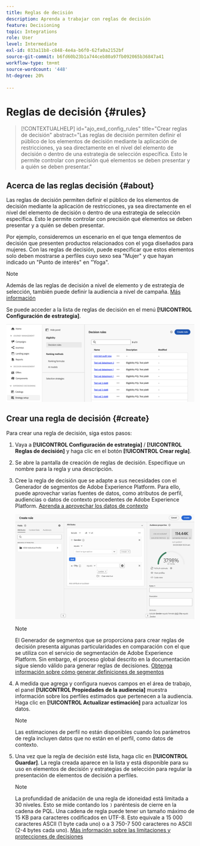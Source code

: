 ```yaml
---
title: Reglas de decisión
description: Aprenda a trabajar con reglas de decisión
feature: Decisioning
topic: Integrations
role: User
level: Intermediate
exl-id: 033a11b8-c848-4e4a-b6f0-62fa0a2152bf
source-git-commit: b6fd60b23b1a744ceb80a97fb092065b36847a41
workflow-type: tm+mt
source-wordcount: '448'
ht-degree: 20%

---
```


# Reglas de decisión {#rules}

>[!CONTEXTUALHELP]
>id="ajo_exd_config_rules"
>title="Crear reglas de decisión"
>abstract="Las reglas de decisión permiten definir el público de los elementos de decisión mediante la aplicación de restricciones, ya sea directamente en el nivel del elemento de decisión o dentro de una estrategia de selección específica. Esto le permite controlar con precisión qué elementos se deben presentar y a quién se deben presentar."

## Acerca de las reglas decisión {#about}

Las reglas de decisión permiten definir el público de los elementos de decisión mediante la aplicación de restricciones, ya sea directamente en el nivel del elemento de decisión o dentro de una estrategia de selección específica. Esto le permite controlar con precisión qué elementos se deben presentar y a quién se deben presentar.

Por ejemplo, consideremos un escenario en el que tenga elementos de decisión que presenten productos relacionados con el yoga diseñados para mujeres. Con las reglas de decisión, puede especificar que estos elementos solo deben mostrarse a perfiles cuyo sexo sea &quot;Mujer&quot; y que hayan indicado un &quot;Punto de interés&quot; en &quot;Yoga&quot;.

>[!NOTE]
>
>Además de las reglas de decisión a nivel de elemento y de estrategia de selección, también puede definir la audiencia a nivel de campaña. [Más información](../campaigns/create-campaign.md#audience)

Se puede acceder a la lista de reglas de decisión en el menú **[!UICONTROL Configuración de estrategia]**.

![](assets/decision-rules-list.png)

## Crear una regla de decisión {#create}

Para crear una regla de decisión, siga estos pasos:

1. Vaya a **[!UICONTROL Configuración de estrategia]** / **[!UICONTROL Reglas de decisión]** y haga clic en el botón **[!UICONTROL Crear regla]**.

1. Se abre la pantalla de creación de reglas de decisión. Especifique un nombre para la regla y una descripción.

1. Cree la regla de decisión que se adapte a sus necesidades con el Generador de segmentos de Adobe Experience Platform. Para ello, puede aprovechar varias fuentes de datos, como atributos de perfil, audiencias o datos de contexto procedentes de Adobe Experience Platform. [Aprenda a aprovechar los datos de contexto](#context-data)

   ![](assets/decision-rules-build.png)

   >[!NOTE]
   >
   >El Generador de segmentos que se proporciona para crear reglas de decisión presenta algunas particularidades en comparación con el que se utiliza con el servicio de segmentación de Adobe Experience Platform.  Sin embargo, el proceso global descrito en la documentación sigue siendo válido para generar reglas de decisiones. [Obtenga información sobre cómo generar definiciones de segmentos](../audience/creating-a-segment-definition.md)

1. A medida que agrega y configura nuevos campos en el área de trabajo, el panel **[!UICONTROL Propiedades de la audiencia]** muestra información sobre los perfiles estimados que pertenecen a la audiencia. Haga clic en **[!UICONTROL Actualizar estimación]** para actualizar los datos.

   >[!NOTE]
   >
   >Las estimaciones de perfil no están disponibles cuando los parámetros de regla incluyen datos que no están en el perfil, como datos de contexto.

1. Una vez que la regla de decisión esté lista, haga clic en **[!UICONTROL Guardar]**. La regla creada aparece en la lista y está disponible para su uso en elementos de decisión y estrategias de selección para regular la presentación de elementos de decisión a perfiles.

   >[!NOTE]
   >
   >La profundidad de anidación de una regla de idoneidad está limitada a 30 niveles. Esto se mide contando los `)` paréntesis de cierre en la cadena de PQL. Una cadena de regla puede tener un tamaño máximo de 15 KB para caracteres codificados en UTF-8. Esto equivale a 15 000 caracteres ASCII (1 byte cada uno) o a 3 750-7 500 caracteres no ASCII (2-4 bytes cada uno). [Más información sobre las limitaciones y protecciones de decisiones](gs-experience-decisioning.md#guardrails)
